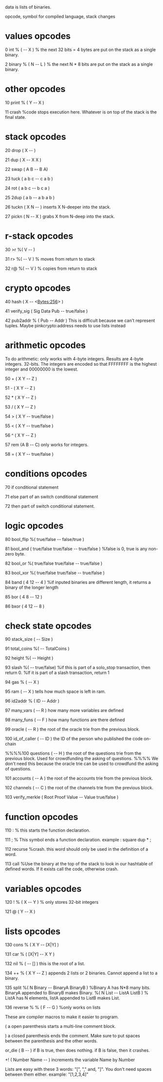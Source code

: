  data is lists of binaries.

opcode, symbol for compiled language, stack changes

# values opcodes

0 int % ( -- X ) % the next 32 bits = 4 bytes are put on the stack as a single binary.

2 binary % ( N -- L ) % the next N * 8 bits are put on the stack as a single binary.


# other opcodes

10 print % ( Y -- X )

11 crash %code stops execution here. Whatever is on top of the stack is the final state.


# stack opcodes

20 drop ( X -- )

21 dup ( X -- X X )

22 swap ( A B -- B A)

23 tuck ( a b c -- c a b ) 

24 rot ( a b c -- b c a )

25 2dup ( a b -- a b a b )

26 tuckn ( X N -- ) inserts X N-deeper into the stack.

27 pickn ( N -- X ) grabs X from N-deep into the stack.


# r-stack opcodes

30 >r %( V -- )

31 r> %( -- V ) % moves from return to stack

32 r@ %( -- V ) % copies from return to stack


# crypto opcodes

40 hash ( X -- <<Bytes:256>> ) 

41 verify_sig ( Sig Data Pub -- true/false )

42 pub2addr % ( Pub -- Addr ) This is difficult because we can't represent tuples. Maybe pinkcrypto:address needs to use lists instead


# arithmetic opcodes
To do arithmetic:
only works with 4-byte integers. Results are 4-byte integers. 32-bits. The integers are encoded so that FFFFFFFF is the highest integer and 00000000 is the lowest.

50 + ( X Y -- Z )

51 - ( X Y -- Z )

52 * ( X Y -- Z )

53 / ( X Y -- Z )

54 > ( X Y -- true/false )

55 < ( X Y -- true/false )

56 ^ ( X Y -- Z )

57 rem (A B -- C) only works for integers.

58 = ( X Y -- true/false )


# conditions opcodes

70 if  conditional statement

71 else  part of an switch conditional statement

72 then part of switch conditional statement.


# logic opcodes

80 bool_flip %( true/false -- false/true )

81 bool_and ( true/false true/false -- true/false ) %false is 0, true is any non-zero byte.

82 bool_or %( true/false true/false -- true/false )

83 bool_xor %( true/false true/false -- true/false )

84 band ( 4 12 -- 4 ) %if inputed binaries are different length, it returns a binary of the longer length

85 bor ( 4 8 -- 12 )

86 bxor ( 4 12 -- 8 ) 


# check state opcodes

90 stack_size ( -- Size )

91 total_coins %( -- TotalCoins )

92 height %( -- Height )

93 slash %( -- true/false) %if this is part of a solo_stop transaction, then return 0.
         %If it is part of a slash transaction, return 1

94 gas % ( -- X )

95 ram ( -- X ) tells how much space is left in ram.

96 id2addr % ( ID -- Addr )

97 many_vars ( -- R ) how many more variables are defined

98 many_funs ( -- F ) how many functions are there defined

99 oracle ( -- R ) the root of the oracle trie from the previous block.

100 id_of_caller ( -- ID ) the ID of the person who published the code on-chain

%%%%100 questions ( -- H ) the root of the questions trie from the previous block. Used for crowdfunding the asking of questions. %%%% We don't need this because the oracle trie can be used to crowdfund the asking of questions.

101 accounts ( -- A ) the root of the accounts trie from the previous block.

102 channels ( -- C ) the root of the channels trie from the previous block.

103 verify_merkle ( Root Proof Value -- Value true/false )


# function opcodes

110 : % this starts the function declaration.

111 ; % This symbol ends a function declaration. example : square dup * ;

112 recurse %crash. this word should only be used in the definition of a word.

113 call %Use the binary at the top of the stack to look in our hashtable of defined words. If it exists call the code, otherwise crash.


# variables opcodes

120 ! % ( X -- Y ) % only stores 32-bit integers

121 @ ( Y -- X )


# lists opcodes

130 cons % ( X Y -- [X|Y] )

131 car % ( [X|Y] -- X Y )

132 nil % ( -- [] ) this is the root of a list.

134 ++ % ( X Y -- Z ) appends 2 lists or 2 binaries. Cannot append a list to a binary.

135 split %( N Binary -- BinaryA BinaryB ) %Binary A has N*8 many bits. BinaryA appended to BinaryB makes Binary. 
         %( N List -- ListA ListB ) % ListA has N elements, listA appended to ListB makes List.

136 reverse % % ( F -- G ) %only works on lists


These are compiler macros to make it easier to program.

( a open parenthesis starts a multi-line comment block.

) a closed parenthesis ends the comment. Make sure to put spaces between the parenthesis and the other words. 

or_die ( B -- ) if B is true, then does nothing. if B is false, then it crashes.

+! ( Number Name -- ) increments the variable Name by Number

Lists are easy with these 3 words: "[", "," and, "]". You don't need spaces between them either. example: "[1,2,3,4]" 